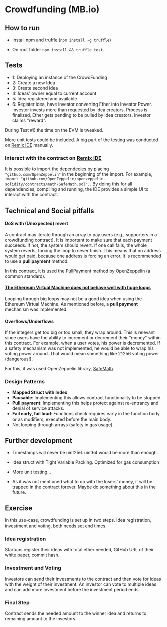 # Crowdfunding (MB.io)

## How to run

- Install npm and truffle (`npm install -g truffle`)

- On root folder `npm install && truffle test`.

## Tests

- 1: Deploying an instance of the CrowdFunding
- 2: Create a new Idea
- 3: Create second idea
- 4: Ideas' owner equal to current account
- 5: Idea registered and available
- 6: Register idea, have investor converting Ether into Investor Power. Investor invests more than requested by idea creators. Process is finalized, Ether gets pending to be pulled by idea creators. Investor claims "reward".

During Test #6 the time on the EVM is tweaked.

More unit tests could be included. A big part of the testing was conducted on [Remix IDE](https://remix.ethereum.org) manually.

### Interact with the contract on [Remix IDE](https://remix.ethereum.org)

It is possible to import the dependecies by placing `"github.com/OpenZeppelin"` in the beginning of the import. For example, `import "github.com/OpenZeppelin/openzeppelin-solidity/contracts/math/SafeMath.sol";`. By doing this for all dependencies, compiling and running, the IDE provides a simple UI to interact with the contract.

## Technical and Social pitfalls

#### DoS with (Unexpected) revert

A contract may iterate through an array to pay users (e.g., supporters in a crowdfunding contract). It is important to make sure that each payment succeeds. If not, the system should revert. If one call fails, the whole system reverts, forcing the loop to never finish. This means that no address would get paid, because one address is forcing an error. It is recommended to use a **pull payment** method.

In this contract, it is used the [PullPayment](https://github.com/OpenZeppelin/openzeppelin-solidity/blob/master/contracts/payment/PullPayment.sol) method by OpenZeppelin (a common standard).

#### [The Ethereum Virtual Machine does not behave well with huge loops](https://stackoverflow.com/questions/48113615/solidity-for-loop-over-a-huge-amount-of-data)

Looping through big loops may not be a good idea when using the Ethereum Virtual Machine. As mentioned before, a **pull payment** mechanism was implemented.

#### Overflows/Underflows

If the integers get too big or too small, they wrap around. This is relevant since users have the ability to increment or decrement their "money" within this contract. For example, when a user votes, his power is decremented. If a safety mechanism was not implemented, he would be able to wrap his voting power around. That would mean something like 2^256 voting power (dangerous!).

For this, it was used OpenZeppelin library, [SafeMath](https://github.com/OpenZeppelin/openzeppelin-solidity/blob/master/contracts/math/SafeMath.sol).

### Design Patterns

- **Mapped Struct with Index**
- **Pausable**: Implementing this allows contract functionality to be stopped.
- **Pull payment**: Implementing this helps protect against re-entrancy and denial of service attacks.
- **Fail early, fail loud**: Functions check requires early in the function body or as modifiers, executed before the main body.
- Not looping through arrays (safety in gas usage).

## Further development

- Timestamps will never be uint256. uint64 would be more than enough.
- Idea struct with Tight Variable Packing. Optimized for gas consumption
- More unit testing...

- As it was not mentioned what to do with the losers' money, it will be trapped in the contract forever. Maybe do something about this in the future.

## Exercise

In this use-case, crowdfunding is set up in two steps. Idea registration, investment and voting, both needs set end times.

### Idea registration

Startups register their ideas with total ether needed, GitHub URL of their white paper,
commit hash.

### Investment and Voting

Investors can send their investments to the contract and then vote for ideas with the
weight of their investment. An investor can vote to multiple ideas and can add more
investment before the investment period ends.

### Final Step

Contract sends the needed amount to the winner idea and returns to remaining amount
to the investors.
